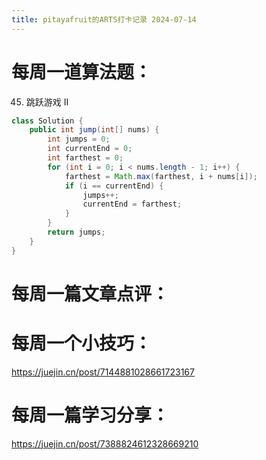 ```yaml
---
title: pitayafruit的ARTS打卡记录 2024-07-14
---
```


# 每周一道算法题：
45. 跳跃游戏 II
```java
class Solution {
    public int jump(int[] nums) {
        int jumps = 0;
        int currentEnd = 0;
        int farthest = 0;
        for (int i = 0; i < nums.length - 1; i++) {
            farthest = Math.max(farthest, i + nums[i]);
            if (i == currentEnd) {
                jumps++;
                currentEnd = farthest;
            }
        }
        return jumps;
    }
}
```

# 每周一篇文章点评：



# 每周一个小技巧：
https://juejin.cn/post/7144881028661723167



# 每周一篇学习分享：
https://juejin.cn/post/7388824612328669210
